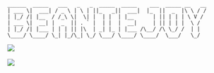 
```
______  _____   ___   _   _  _____  _____    ___  _____ __   __
| ___ \|  ___| / _ \ | \ | ||_   _||  ___|  |_  ||  _  |\ \ / /
| |_/ /| |__  / /_\ \|  \| |  | |  | |__      | || | | | \ V / 
| ___ \|  __| |  _  || . ` |  | |  |  __|     | || | | |  \ /  
| |_/ /| |___ | | | || |\  | _| |_ | |___ /\__/ /\ \_/ /  | |  
\____/ \____/ \_| |_/\_| \_/ \___/ \____/ \____/  \___/   \_/  
```
<!-- ![Beaniejoy's GitHub stats](https://github-readme-stats.vercel.app/api?username=beaniejoy&show_icons=true&theme=merko)

[![Top Langs](https://github-readme-stats.vercel.app/api/top-langs/?username=beaniejoy&layout=compact&theme=merko&exclude_repo=R_programming,galaxy-ai-contest,beaniejoy.github.io)](https://github.com/anuraghazra/github-readme-stats)
 -->
<div>
 <a href="https://github.com/anuraghazra/github-readme-stats">
   <img align="center" src="https://github-readme-stats.vercel.app/api?username=beaniejoy&show_icons=true&theme=merko" />
 </a>
</div>
<br>
<div>
 <a href="https://github.com/anuraghazra/github-readme-stats">
   <img align="center" src="https://github-readme-stats.vercel.app/api/top-langs/?username=beaniejoy&layout=compact&theme=merko&exclude_repo=R_programming,galaxy-ai-contest,beaniejoy.github.io" />
 </a>
</div>



<!--
**beaniejoy/beaniejoy** is a ✨ _special_ ✨ repository because its `README.md` (this file) appears on your GitHub profile.

Here are some ideas to get you started:

- 🔭 I’m currently working on ...
- 🌱 I’m currently learning ...
- 👯 I’m looking to collaborate on ...
- 🤔 I’m looking for help with ...
- 💬 Ask me about ...
- 📫 How to reach me: ...
- 😄 Pronouns: ...
- ⚡ Fun fact: ...
-->
